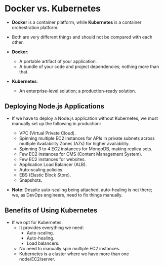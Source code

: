 # Docker vs. Kubernetes

- **Docker** is a container platform, while **Kubernetes** is a container orchestration platform.
  
- Both are very different things and should not be compared with each other.

- **Docker**:
  - A portable artifact of your application.
  - A bundle of your code and project dependencies; nothing more than that.

- **Kubernetes**:
  - An enterprise-level solution; a production-ready solution.

## Deploying Node.js Applications

- If we have to deploy a Node.js application without Kubernetes, we must manually set up the following in production:
  - VPC (Virtual Private Cloud).
  - Spinning multiple EC2 instances for APIs in private subnets across multiple Availability Zones (AZs) for higher availability.
  - Spinning 3 to 4 EC2 instances for MongoDB, making replica sets.
  - Few EC2 instances for CMS (Content Management System).
  - Few EC2 instances for websites.
  - Application Load Balancer (ALB).
  - Auto-scaling policies.
  - EBS (Elastic Block Store).
  - Snapshots.

- **Note**: Despite auto-scaling being attached, auto-healing is not there; we, as DevOps engineers, need to fix things manually.

## Benefits of Using Kubernetes

- If we opt for Kubernetes:
  - It provides everything we need:
    - Auto-scaling.
    - Auto-healing.
    - Load balancers.
  - No need to manually spin multiple EC2 instances.
  - Kubernetes is a cluster where we have more than one node/EC2/server.
